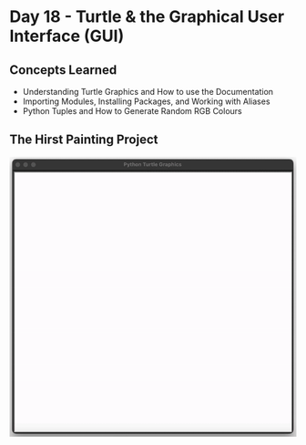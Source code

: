 # Day 18 - Turtle & the Graphical User Interface (GUI)
## Concepts Learned
- Understanding Turtle Graphics and How to use the Documentation
- Importing Modules, Installing Packages, and Working with Aliases
- Python Tuples and How to Generate Random RGB Colours
## The Hirst Painting Project
![Day 18 Code Demo](../gifs/Day018.gif)
